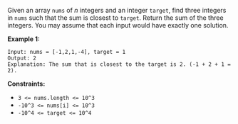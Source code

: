 Given an array `nums` of _n_ integers and an integer `target`, find three
integers in `nums` such that the sum is closest to `target`. Return the sum of
the three integers. You may assume that each input would have exactly one
solution.



**Example 1:**

    
    
    Input: nums = [-1,2,1,-4], target = 1
    Output: 2
    Explanation: The sum that is closest to the target is 2. (-1 + 2 + 1 = 2).
    



**Constraints:**

  * `3 <= nums.length <= 10^3`
  * `-10^3 <= nums[i] <= 10^3`
  * `-10^4 <= target <= 10^4`

